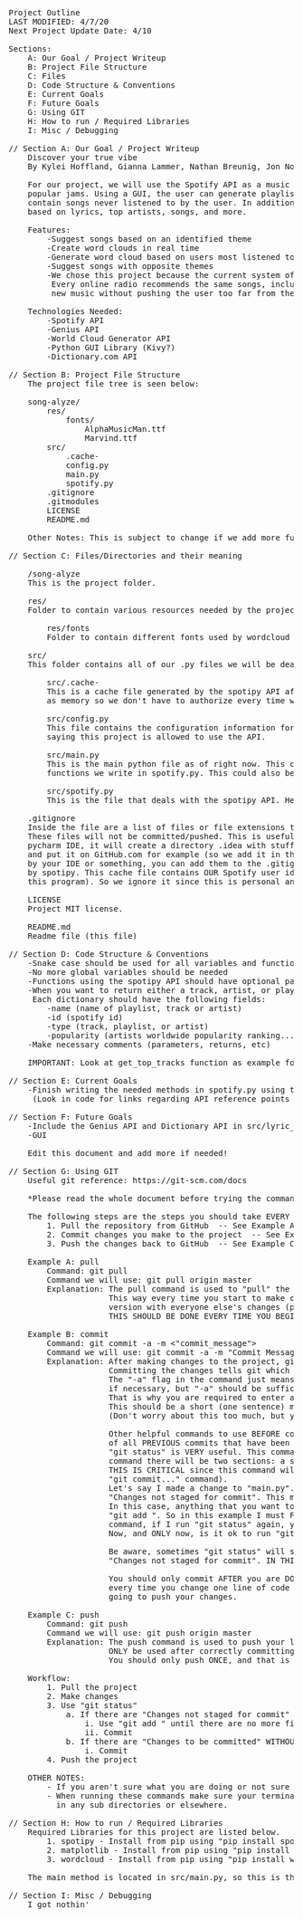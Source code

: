 <pre>
Project Outline
LAST MODIFIED: 4/7/20
Next Project Update Date: 4/10

Sections:
    A: Our Goal / Project Writeup
    B: Project File Structure
    C: Files
    D: Code Structure & Conventions
    E: Current Goals
    F: Future Goals
    G: Using GIT
    H: How to run / Required Libraries
    I: Misc / Debugging

// Section A: Our Goal / Project Writeup
    Discover your true vibe
    By Kylei Hoffland, Gianna Lammer, Nathan Breunig, Jon Noel

    For our project, we will use the Spotify API as a music analysis tool to generate playlists and determine your most
    popular jams. Using a GUI, the user can generate playlists based on genre, artist, songs, etc. These playlists will
    contain songs never listened to by the user. In addition to this, the user will also be able to generate word clouds
    based on lyrics, top artists, songs, and more.

    Features:
        -Suggest songs based on an identified theme
        -Create word clouds in real time
        -Generate word cloud based on users most listened to artitsts and songs, as well as the lyrics to any song
        -Suggest songs with opposite themes
        -We chose this project because the current system of music is broken. We are stuck in a jukebox of captivity.
         Every online radio recommends the same songs, including Spotify. We want to create a convenient way of discovering
         new music without pushing the user too far from their comfort zone.

    Technologies Needed:
        -Spotify API
        -Genius API
        -World Cloud Generator API
        -Python GUI Library (Kivy?)
        -Dictionary.com API

// Section B: Project File Structure
    The project file tree is seen below:

    song-alyze/
        res/
            fonts/
                AlphaMusicMan.ttf
                Marvind.ttf
        src/
            .cache-
            config.py
            main.py
            spotify.py
        .gitignore
        .gitmodules
        LICENSE
        README.md

    Other Notes: This is subject to change if we add more functionality such as implementing a GUI.

// Section C: Files/Directories and their meaning

    /song-alyze
    This is the project folder.
    
    res/
    Folder to contain various resources needed by the project.
    
        res/fonts
        Folder to contain different fonts used by wordcloud

    src/
    This folder contains all of our .py files we will be dealing with.

        src/.cache-
        This is a cache file generated by the spotipy API after we have granted it access to our Spotify account. This file is used
        as memory so we don't have to authorize every time we run the project.

        src/config.py
        This file contains the configuration information for the spotipy API to work. Specifically it contains for ID's from Spotify
        saying this project is allowed to use the API.

        src/main.py
        This is the main python file as of right now. This contains the main method of the program. This is where we can call the
        functions we write in spotify.py. This could also be where our GUI code laters on.

        src/spotify.py
        This is the file that deals with the spotipy API. Here can write all of our needed functions that deal with the API.

    .gitignore
    Inside the file are a list of files or file extensions that git should "ignore".
    These files will not be committed/pushed. This is useful for various reasons. For example, if you are using the
    pycharm IDE, it will create a directory .idea with stuff we don't care about. There is no reason git should save this file
    and put it on GitHub.com for example (so we add it in the .gitignore file). If you have any files like this that get created
    by your IDE or something, you can add them to the .gitignore. Another file that we ignore is the ".cache-" file generated
    by spotipy. This cache file contains OUR Spotify user id's (this allows us to not have to authenticate every time we use
    this program). So we ignore it since this is personal and private info that should not go on GitHub.com

    LICENSE
    Project MIT license.

    README.md
    Readme file (this file)

// Section D: Code Structure & Conventions
    -Snake case should be used for all variables and function names
    -No more global variables should be needed
    -Functions using the spotipy API should have optional parameters (see get_top_tracks as example)
    -When you want to return either a track, artist, or playlist when will use a dictionary (not a tuple anymore).
     Each dictionary should have the following fields:
        -name (name of playlist, track or artist)
        -id (spotify id)
        -type (track, playlist, or artist)
        -popularity (artists worldwide popularity ranking...not sure if this applies to tracks or playlists but add anyways)
    -Make necessary comments (parameters, returns, etc)

    IMPORTANT: Look at get_top_tracks function as example for all of these conventions

// Section E: Current Goals
    -Finish writing the needed methods in spotify.py using the spotipy API
     (Look in code for links regarding API reference points and the spotipy API reference)

// Section F: Future Goals
    -Include the Genius API and Dictionary API in src/lyric_analyzer.py
    -GUI

    Edit this document and add more if needed!

// Section G: Using GIT
    Useful git reference: https://git-scm.com/docs

    *Please read the whole document before trying the commands*

    The following steps are the steps you should take EVERY time you work on this project:
        1. Pull the repository from GitHub  -- See Example A
        2. Commit changes you make to the project  -- See Example B
        3. Push the changes back to GitHub  -- See Example C

    Example A: pull
        Command: git pull <remote_name> <branch_name>
        Command we will use: git pull origin master
        Explanation: The pull command is used to "pull" the project off of GitHub.com onto your local computer.
                     This way every time you start to make changes/add to the project you know you have the latest
                     version with everyone else's changes (permitting the previous changes were correctly "pushed").
                     THIS SHOULD BE DONE EVERY TIME YOU BEGIN TO WORK ON THE PROJECT!

    Example B: commit
        Command: git commit -a -m <"commit_message">
        Command we will use: git commit -a -m "Commit Message"
        Explanation: After making changes to the project, git requires you to "commit" them before "pushing" them back to GitHub.com.
                     Committing the changes tells git which files you want to "push" next time you run the push command.
                     The "-a" flag in the command just means commit all modified files (you can commit individual files one by one
                     if necessary, but "-a" should be sufficient). The "-m" flag in the command stands for message.
                     That is why you are required to enter a string after this flag (as denoted by "Commit Message" above).
                     This should be a short (one sentence) message about the changes you made
                     (Don't worry about this too much, but you should put something there).

                     Other helpful commands to use BEFORE commit would be "git log" and "git status". "git log" will show you a list
                     of all PREVIOUS commits that have been made (and by who).
                     "git status" is VERY useful. This command should be used EVERY time BEFORE committing. After running this
                     command there will be two sections: a section titled "Changes to be committed" and "Changes not staged for commit".
                     THIS IS CRITICAL since this command will tell us which changes WILL and WILL NOT be committed (if we use the
                     "git commit..." command).
                     Let's say I made a change to "main.py". I then run "git status" and the "main.py" file shows up under
                     "Changes not staged for commit". This means if I run "git commit...", the "main.py" file will NOT be committed.
                     In this case, anything that you want to commit that is under "Changes not staged for commit", you MUST use
                     "git add <file>". So in this example I must FIRST use "git add main.py" BEFORE committing. After I run the "git add"
                     command, if I run "git status" again, you will now see that "main.py" is under "Changes to be committed".
                     Now, and ONLY now, is it ok to run "git commit -a -m 'Commit Message'".

                     Be aware, sometimes "git status" will show a file that is under "Changes to be committed" BUT ALSO under
                     "Changes not staged for commit". IN THIS CASE, YOU MUST USE "git add <file>" BEFORE COMMITTING.

                     You should only commit AFTER you are DONE working on the project for a time period. There is no need to commit
                     every time you change one line of code for example. In other words, your only commit should be right before you are
                     going to push your changes.

    Example C: push
        Command: git push <remote_name> <branch_name>
        Command we will use: git push origin master
        Explanation: The push command is used to push your local project back to GitHub.com for others to see. The push command should
                     ONLY be used after correctly committing. If you don't commit anything, then there is nothing to push.
                     You should only push ONCE, and that is when you are done working on the project for a set time period.

    Workflow:
        1. Pull the project
        2. Make changes
        3. Use "git status"
            a. If there are "Changes not staged for commit"
                i. Use "git add <file>" until there are no more files under "Changes not staged for commit"
                ii. Commit
            b. If there are "Changes to be committed" WITHOUT any "Changes not staged for commit"
                i. Commit
        4. Push the project

    OTHER NOTES:
        - If you aren't sure what you are doing or not sure what this command will do (or mess up) please ask before doing said thing.
        - When running these commands make sure your terminal is in the project directory (ex. "../song-alyze/"). Make sure you are not
          in any sub directories or elsewhere.

// Section H: How to run / Required Libraries
    Required Libraries for this project are listed below.
        1. spotipy - Install from pip using "pip install spotipy"
        2. matplotlib - Install from pip using "pip install spotipy"
        3. wordcloud - Install from pip using "pip install wordcloud"
        
    The main method is located in src/main.py, so this is the file you should run in the terminal if you choose to run it that way.

// Section I: Misc / Debugging
    I got nothin'
</pre>